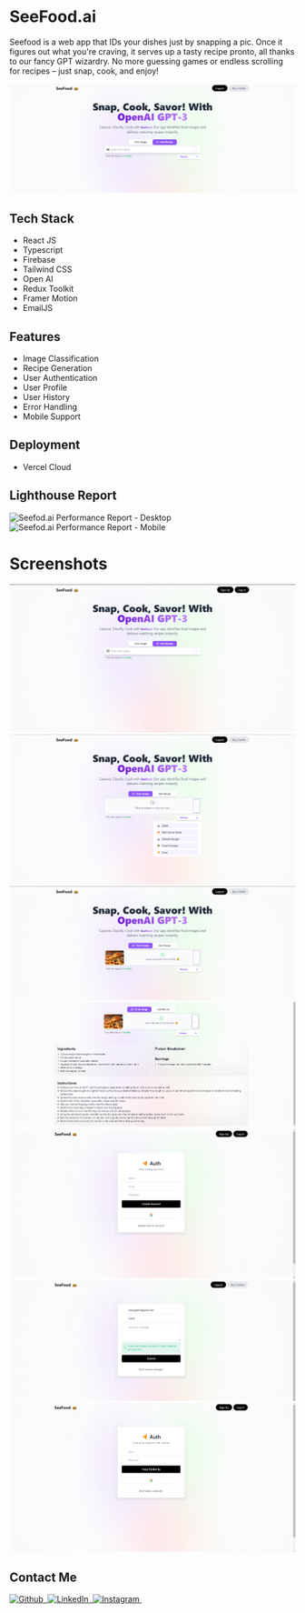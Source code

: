 # SeeFood.ai
Seefood is a web app that IDs your dishes just by snapping a pic. Once it figures out what you're craving, it serves up a tasty recipe pronto, all thanks to our fancy GPT wizardry. No more guessing games or endless scrolling for recipes – just snap, cook, and enjoy!

![Seefood.ai screenshots](screenshot/img-5.png)

## Tech Stack
- React JS
- Typescript
- Firebase
- Tailwind CSS
- Open AI
- Redux Toolkit
- Framer Motion
- EmailJS

## Features
- Image Classification
- Recipe Generation
- User Authentication
- User Profile
- User History
- Error Handling
- Mobile Support

## Deployment
- Vercel Cloud

## Lighthouse Report
![Seefod.ai Performance Report - Desktop](https://github.com/vishalrk1/seefood-ai/assets/59719046/de10441e-6e62-4cfc-8565-f05ef10fdb02)
![Seefod.ai Performance Report - Mobile](https://github.com/vishalrk1/seefood-ai/assets/59719046/d583259e-c86d-43d8-ada3-d1cd08dd1882)


# Screenshots

![Seefood.ai screenshots](screenshot/img-1.png)
![Seefood.ai screenshot](screenshot/img-4.png)
![Seefood.ai screenshot](screenshot/img-6.png)
![Seefood.ai screenshot](screenshot/img-7.png)
![Seefood.ai screenshot](screenshot/img-2.png)
![Seefood.ai screenshot](screenshot/img-8.png)
![Seefood.ai screenshot](screenshot/img-3.png)

## Contact Me

<p align="start">
    <a href="https://github.com/vishalrk1" target="_blank">
        <img alt="Github" src="https://img.shields.io/badge/Github-%23F37626.svg?style=for-the-badge&logo=github&logoColor=white" />&nbsp;
    </a>
    <a href="https://www.linkedin.com/in/vishal-karangale-126492216/" target="_blank">
        <img alt="LinkedIn" src="https://img.shields.io/badge/LinkedIn-%23F37626.svg?style=for-the-badge&logo=linkedin&logoColor=white" />&nbsp;
    </a>
     <a href="https://www.instagram.com/vishal_rk1/" target="_blank">
       <img alt="Instagram" src="https://img.shields.io/badge/Instagram-%23F37626.svg?style=for-the-badge&logo=instagram&logoColor=white" />&nbsp;
    </a>
</p>
